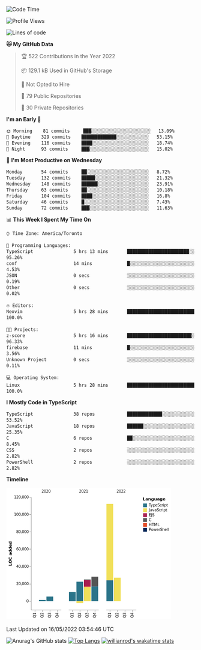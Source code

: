 <!--START_SECTION:waka-->
![Code Time](http://img.shields.io/badge/Code%20Time-233%20hrs%2053%20mins-blue)

![Profile Views](http://img.shields.io/badge/Profile%20Views-2-blue)

![Lines of code](https://img.shields.io/badge/From%20Hello%20World%20I%27ve%20Written-229%20Thousand%20lines%20of%20code-blue)

**🐱 My GitHub Data** 

> 🏆 522 Contributions in the Year 2022
 > 
> 📦 129.1 kB Used in GitHub's Storage 
 > 
> 🚫 Not Opted to Hire
 > 
> 📜 79 Public Repositories 
 > 
> 🔑 30 Private Repositories  
 > 
**I'm an Early 🐤** 

```text
🌞 Morning    81 commits     ███░░░░░░░░░░░░░░░░░░░░░░   13.09% 
🌆 Daytime    329 commits    █████████████░░░░░░░░░░░░   53.15% 
🌃 Evening    116 commits    ████░░░░░░░░░░░░░░░░░░░░░   18.74% 
🌙 Night      93 commits     ███░░░░░░░░░░░░░░░░░░░░░░   15.02%

```
📅 **I'm Most Productive on Wednesday** 

```text
Monday       54 commits     ██░░░░░░░░░░░░░░░░░░░░░░░   8.72% 
Tuesday      132 commits    █████░░░░░░░░░░░░░░░░░░░░   21.32% 
Wednesday    148 commits    ██████░░░░░░░░░░░░░░░░░░░   23.91% 
Thursday     63 commits     ██░░░░░░░░░░░░░░░░░░░░░░░   10.18% 
Friday       104 commits    ████░░░░░░░░░░░░░░░░░░░░░   16.8% 
Saturday     46 commits     █░░░░░░░░░░░░░░░░░░░░░░░░   7.43% 
Sunday       72 commits     ███░░░░░░░░░░░░░░░░░░░░░░   11.63%

```


📊 **This Week I Spent My Time On** 

```text
⌚︎ Time Zone: America/Toronto

💬 Programming Languages: 
TypeScript               5 hrs 13 mins       ███████████████████████░░   95.26% 
conf                     14 mins             █░░░░░░░░░░░░░░░░░░░░░░░░   4.53% 
JSON                     0 secs              ░░░░░░░░░░░░░░░░░░░░░░░░░   0.19% 
Other                    0 secs              ░░░░░░░░░░░░░░░░░░░░░░░░░   0.02%

🔥 Editors: 
Neovim                   5 hrs 28 mins       █████████████████████████   100.0%

🐱‍💻 Projects: 
z-score                  5 hrs 16 mins       ████████████████████████░   96.33% 
firebase                 11 mins             █░░░░░░░░░░░░░░░░░░░░░░░░   3.56% 
Unknown Project          0 secs              ░░░░░░░░░░░░░░░░░░░░░░░░░   0.11%

💻 Operating System: 
Linux                    5 hrs 28 mins       █████████████████████████   100.0%

```

**I Mostly Code in TypeScript** 

```text
TypeScript               38 repos            █████████████░░░░░░░░░░░░   53.52% 
JavaScript               18 repos            ██████░░░░░░░░░░░░░░░░░░░   25.35% 
C                        6 repos             ██░░░░░░░░░░░░░░░░░░░░░░░   8.45% 
CSS                      2 repos             ░░░░░░░░░░░░░░░░░░░░░░░░░   2.82% 
PowerShell               2 repos             ░░░░░░░░░░░░░░░░░░░░░░░░░   2.82%

```


**Timeline**

![Chart not found](https://raw.githubusercontent.com/wise-introvert/wise-introvert/master/charts/bar_graph.png) 


 Last Updated on 16/05/2022 03:54:46 UTC
<!--END_SECTION:waka-->

![Anurag's GitHub stats](https://github-readme-stats.vercel.app/api?username=wise-introvert&count_private=true&show_icons=true)
[![Top Langs](https://github-readme-stats.vercel.app/api/top-langs/?username=wise-introvert&langs_count=10)](https://github.com/anuraghazra/github-readme-stats)
[![willianrod's wakatime stats](https://github-readme-stats.vercel.app/api/wakatime?username=wiseintrovert)](https://github.com/anuraghazra/github-readme-stats)
